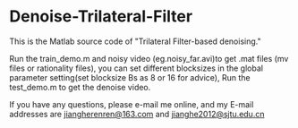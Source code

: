 # Denoise-Trilateral-Filter
This is the Matlab source code of "Trilateral Filter-based denoising."

Run the train_demo.m and noisy video (eg.noisy_far.avi)to get .mat files (mv files or rationality files), you can set different blocksizes in the global parameter setting(set blocksize Bs as 8 or 16 for advice), Run the test_demo.m to get the denoise video.

If you have any questions, please e-mail me online, and my E-mail addresses are jiangherenren@163.com and jianghe2012@sjtu.edu.cn
